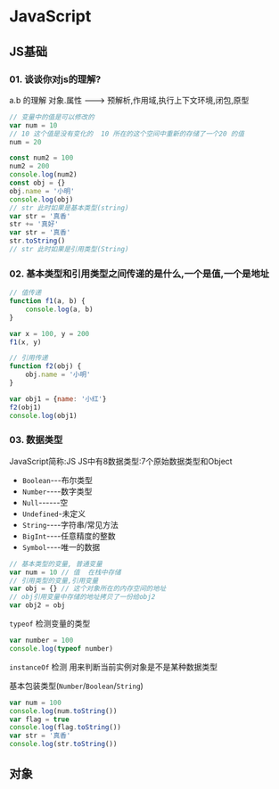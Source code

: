 # JavaScript

## JS基础

### 01. 谈谈你对js的理解?

a.b 的理解 对象.属性 --->  预解析,作用域,执行上下文环境,闭包,原型

```javascript
// 变量中的值是可以修改的
var num = 10
// 10 这个值是没有变化的  10 所在的这个空间中重新的存储了一个20 的值
num = 20

const num2 = 100
num2 = 200
console.log(num2)
const obj = {}
obj.name = '小明'
console.log(obj)
// str 此时如果是基本类型(string)
var str = '真香'
str += '真好'
var str = '真香'
str.toString()
// str 此时如果是引用类型(String)
```

### 02. 基本类型和引用类型之间传递的是什么,一个是值,一个是地址

```javascript
// 值传递
function f1(a, b) {
    console.log(a, b)
}

var x = 100, y = 200
f1(x, y)

// 引用传递
function f2(obj) {
    obj.name = '小明'
}

var obj1 = {name: '小红'}
f2(obj1)
console.log(obj1)
```

### 03. 数据类型

JavaScript简称:JS
JS中有8数据类型:7个原始数据类型和Object

* `Boolean`---布尔类型
* `Number`----数字类型
* `Null`------空
* `Undefined`-未定义
* `String`----字符串/常见方法
* `BigInt`----任意精度的整数
* `Symbol`----唯一的数据

```javascript
// 基本类型的变量, 普通变量
var num = 10 // 值  在栈中存储
// 引用类型的变量,引用变量
var obj = {} // 这个对象所在的内存空间的地址
// obj引用变量中存储的地址拷贝了一份给obj2
var obj2 = obj
```

`typeof` 检测变量的类型

```javascript
var number = 100
console.log(typeof number)
```

`instanceOf` 检测 用来判断当前实例对象是不是某种数据类型

基本包装类型(`Number`/`Boolean`/`String`)

```javascript
var num = 100
console.log(num.toString())
var flag = true
console.log(flag.toString())
var str = '真香'
console.log(str.toString())
```

## 对象


